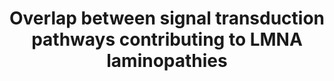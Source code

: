 ---
annotations:
- type: Disease Ontology
  value: cardiomyopathy
- type: Disease Ontology
  value: progeria
- type: Disease Ontology
  value: Emery-Dreifuss muscular dystrophy
- type: Disease Ontology
  value: familial partial lipodystrophy
- type: Pathway Ontology
  value: disease pathway
authors:
- Zoebarois
- Fehrhart
- Egonw
- Eweitz
communities:
- RareDiseases
description: Laminopathies resulting form a range of LMNA mutations result in a range
  of tissue specific phenotypes. These rare diseases may be attributed to a symptomatic
  overlap characterized by the convergence of lamin A downstream signalling pathways.
  Lamin A is expressed in differentiating cells and thus this pathway highlights the
  major molecular signalling pathways mis regulated during hMSC differentiation due
  to varying LMNA mutations.
last-edited: 2021-11-30
organisms:
- Homo sapiens
redirect_from:
- /index.php/Pathway:WP4879
- /instance/WP4879
schema-jsonld:
- '@context': https://schema.org/
  '@id': https://wikipathways.github.io/pathways/WP4879.html
  '@type': Dataset
  creator:
    '@type': Organization
    name: WikiPathways
  description: Laminopathies resulting form a range of LMNA mutations result in a
    range of tissue specific phenotypes. These rare diseases may be attributed to
    a symptomatic overlap characterized by the convergence of lamin A downstream signalling
    pathways. Lamin A is expressed in differentiating cells and thus this pathway
    highlights the major molecular signalling pathways mis regulated during hMSC differentiation
    due to varying LMNA mutations.
  keywords:
  - ZMPSTE24
  - MAPK/ERK signaling
  - prelamin A
  - Ventricular Cardiomyopathy/
  - C
  - SMAD3
  - TGFB1
  - Oxidative damage
  - Notch Signaling
  - Arrhythmogenic Right
  - lamin A
  - DICER1
  - CEBPD
  - AGO2
  - TGFB2
  - MYOD1
  - NOTCH1
  - Farnesyltransferase
  - TCF7L2
  - MAOA
  - TGFB signaling
  - Canonical NF-KB pathway
  - adipogenesis - may be able to control critical genes involved in cellular proliferation-->  loss
    of HMGA2 impairs adipocyte differentiation</br>overexpression of miR33B caused
    a significant reduction in HMGA2</br> HMGA2 is induced during the clonal-expansion
    phase of adipogenesis but
  - JUNB
  - P/CAF
  - APC
  - WNT10B
  - Prelamin-A
  - Emerin
  - Myostatin
  - LEF1
  - SPP1
  - CREBBP
  - SREBP1c
  - Cathepsin K
  - 'Isoprenylcysteine carboxyl methyltransferase '
  - LMNA
  - Osteoprotegerin
  - 'PI3K-AKT-mTOR '
  - E2F1
  - CTNNB1
  - reduced preadipocyte proliferation and impaired differentiation
  - the later stages of adipocyte differentiation.
  - AXIN1
  - CEBPB
  - CEBPA
  - Dilated Cardiomyopathy
  - MIRLET7B
  - TARBP2
  - MAOB
  - BMP2
  - reduced following terminal differentiation</br>Type your comment here
  - LAP2A
  - TCF7L1
  - HES1
  - Wnt Signaling
  - SMAD2
  - Muscular Dystrophy
  - Hutchinson-Gilford Progeria Syndrome
  - NAP1L1
  - MIR33B
  - PPARG
  - WNT7B
  - CSNK1A1
  - CDK4
  - RB1
  - 'Emery Dreifuss '
  - SREBP Signaling
  - RUNX2
  - HES5
  - Truncated Prelamin-A
  - Progerin
  - Lamin A
  - GSK3B
  - HDAC1
  - Apoptosis
  - P21
  - e inhibition of miR-33b enhanced lipid accumulation in differentiating adipocytes</br>negative
    regulator of adipogenesis, despite being highly upregulated during
  - MAN1
  - HMGA2
  - CSNK1A1L
  - TLE1
  - 'signaling pathway '
  - TCF7
  - Actin
  - NOTCH NICD
  license: CC0
  name: Overlap between signal transduction pathways contributing to LMNA laminopathies
seo: CreativeWork
title: Overlap between signal transduction pathways contributing to LMNA laminopathies
wpid: WP4879
---